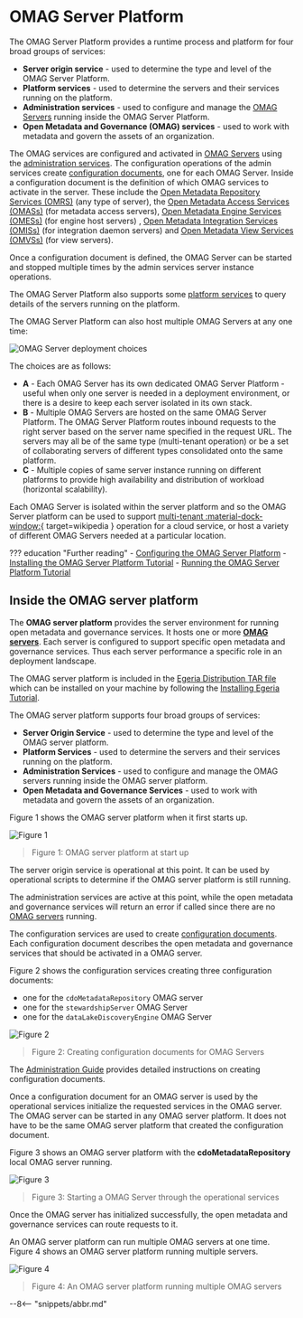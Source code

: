 <!-- SPDX-License-Identifier: CC-BY-4.0 -->
<!-- Copyright Contributors to the Egeria project. -->

# OMAG Server Platform

The OMAG Server Platform provides a runtime process and platform for four broad groups of services:

- **Server origin service** - used to determine the type and level of the OMAG Server Platform.
- **Platform services** - used to determine the servers and their services running on the platform.
- **Administration services** - used to configure and manage the [OMAG Servers](omag-server.md) running inside the OMAG Server Platform.
- **Open Metadata and Governance (OMAG) services** - used to work with metadata and govern the assets of an organization.

The OMAG services are configured and activated in [OMAG Servers](omag-server.md) using the [administration services](/egeria-docs/guides/admin/guide). The configuration operations of the admin services create [configuration documents](configuration-document.md), one for each OMAG Server. Inside a configuration document is the definition of which OMAG services to activate in the server. These include the [Open Metadata Repository Services (OMRS)](/egeria-docs/services/omrs) (any type of server), the [Open Metadata Access Services (OMASs)](/egeria-docs/services/omas) (for metadata access servers), [Open Metadata Engine Services (OMESs)](/egeria-docs/services/omes) (for engine host servers) , [Open Metadata Integration Services (OMISs)](/egeria-docs/services/omis) (for integration daemon servers) and [Open Metadata View Services (OMVSs)](/egeria-docs/services/omvs) (for view servers).

Once a configuration document is defined, the OMAG Server can be started and stopped multiple times by the admin services server instance operations.

The OMAG Server Platform also supports some [platform services](/egeria-docs/services/platform-services) to query details of the servers running on the platform.

The OMAG Server Platform can also host multiple OMAG Servers at any one time:

![OMAG Server deployment choices](egeria-operations-server-choices-no-description.svg)

The choices are as follows:

- **A** - Each OMAG Server has its own dedicated OMAG Server Platform - useful when only one server is needed in a deployment environment, or there is a desire to keep each server isolated in its own stack.
- **B** - Multiple OMAG Servers are hosted on the same OMAG Server Platform. The OMAG Server Platform routes inbound requests to the right server based on the server name specified in the request URL. The servers may all be of the same type (multi-tenant operation) or be a set of collaborating servers of different types consolidated onto the same platform.
- **C** - Multiple copies of same server instance running on different platforms to provide high availability and distribution of workload (horizontal scalability).

Each OMAG Server is isolated within the server platform and so the OMAG Server platform can be used to support [multi-tenant :material-dock-window:](https://en.wikipedia.org/wiki/Multitenancy){ target=wikipedia } operation for a cloud service, or host a variety of different OMAG Servers needed at a particular location.

??? education "Further reading"
    - [Configuring the OMAG Server Platform](/egeria-docs/guides/admin/configuring-the-omag-server-platform)
    - [Installing the OMAG Server Platform Tutorial](../../../../open-metadata-resources/open-metadata-tutorials/building-egeria-tutorial/task-installing-egeria.md)
    - [Running the OMAG Server Platform Tutorial](../../../../open-metadata-resources/open-metadata-tutorials/omag-server-tutorial)

## Inside the OMAG server platform

The **OMAG server platform** provides the server environment for running open metadata
and governance services.  It hosts one or more **[OMAG servers](omag-server.md)**.  Each server is configured to support specific
open metadata and governance services.  Thus each server performance a specific role in an deployment landscape.

The OMAG server platform is included in the [Egeria Distribution TAR file](../../../open-metadata-distribution/open-metadata-assemblies)
which can be installed on your machine by following the [Installing Egeria Tutorial](../../../open-metadata-resources/open-metadata-tutorials/building-egeria-tutorial/task-installing-egeria.md).

The OMAG server platform supports four broad groups of services:

* **Server Origin Service** - used to determine the type and level of the OMAG server platform.
* **Platform Services** - used to determine the servers and their services running on the platform.
* **Administration Services** - used to configure and manage the OMAG servers running inside the OMAG server platform.
* **Open Metadata and Governance Services** - used to work with metadata and govern the assets of an organization.

Figure 1 shows the OMAG server platform when it first starts up.

![Figure 1](omag-server-platform-start-up.svg)
> Figure 1: OMAG server platform at start up

The server origin service  is operational at this point.  It can be used by operational scripts to determine if the 
OMAG server platform is still running.

The administration services are active at this point, while the open metadata and governance services
will return an error if called since there are no [OMAG servers](/egeria-docs/concepts/omag-server) running.

The configuration services are used to create [configuration documents](/egeria-docs/concepts/configuration-document).  Each configuration document
describes the open metadata and governance services that should be activated in a OMAG server.

Figure 2 shows the configuration services creating three configuration documents:
* one for the `cdoMetadataRepository` OMAG server
* one for the `stewardshipServer` OMAG Server
* one for the `dataLakeDiscoveryEngine` OMAG Server

![Figure 2](omag-server-platform-configure.svg)
> Figure 2: Creating configuration documents for OMAG Servers

The [Administration Guide](/egeria-docs/guides/admin/guide)
provides detailed instructions on creating configuration documents.

Once a configuration document for an OMAG server is used by
the operational services initialize the requested services in the OMAG server.
The OMAG server can be started in any OMAG server platform.
It does not have to be the same OMAG server platform that created the configuration document.

Figure 3 shows an OMAG server platform with the **cdoMetadataRepository** local OMAG server
running.

![Figure 3](omag-server-platform-initialize-logical-omag-server.svg)
> Figure 3: Starting a OMAG Server through the operational services

Once the OMAG server has initialized successfully, the open metadata and governance services
can route requests to it.

An OMAG server platform can run multiple OMAG servers at one time.  Figure 4 shows an OMAG server platform
running multiple servers.

![Figure 4](omag-server-platform-overview.svg)
> Figure 4: An OMAG server platform running multiple OMAG servers



--8<-- "snippets/abbr.md"
